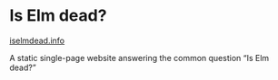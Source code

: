# Is Elm dead?

[iselmdead.info](https://iselmdead.info)

A static single-page website answering the common question “Is Elm dead?”

